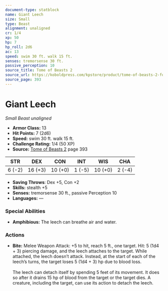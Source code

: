 ```yaml
---
document-type: statblock
name: Giant Leech
size: Small
type: Beast
alignment: unaligned
cr: 1/4
xp: 50
hp: 7
hp_roll: 2d6
ac: 13
speed: swim 30 ft. walk 15 ft.
senses: tremorsense 30 ft. 
passive_perception: 10
source_title: Tome of Beasts 2
source_url: https://koboldpress.com/kpstore/product/tome-of-beasts-2-for-5th-edition
source_page: 393
---
```


# Giant Leech

*Small* *Beast* *unaligned*

- **Armor Class:** 13
- **Hit Points:** 7 (2d6)
- **Speed:** swim 30 ft. walk 15 ft.
- **Challenge Rating:** 1/4 (50 XP)
- **Source:** [Tome of Beasts 2](https://koboldpress.com/kpstore/product/tome-of-beasts-2-for-5th-edition) page 393

| STR | DEX | CON | INT | WIS | CHA |
| --- | --- | --- | --- | --- | --- |
| 6 (-2) | 16 (+3) | 10 (+0) | 1 (-5) | 10 (+0) | 2 (-4) |

- **Saving Throws**: Dex +5, Con +2
- **Skills:** stealth +5
- **Senses:** tremorsense 30 ft., passive Perception 10
- **Languages:** —

### Special Abilities

- **Amphibious:** The leech can breathe air and water.

### Actions

- **Bite:** Melee Weapon Attack: +5 to hit, reach 5 ft., one target. Hit: 5 (1d4 + 3) piercing damage, and the leech attaches to the target. While attached, the leech doesn’t attack. Instead, at the start of each of the leech’s turns, the target loses 5 (1d4 + 3) hp due to blood loss.<br><br>The leech can detach itself by spending 5 feet of its movement. It does so after it drains 15 hp of blood from the target or the target dies. A creature, including the target, can use its action to detach the leech.
